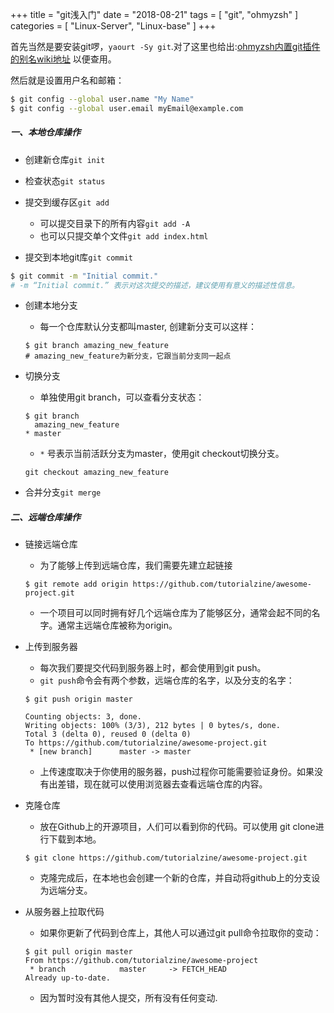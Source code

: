 +++
title = "git浅入门"
date = "2018-08-21"
tags = [ "git", "ohmyzsh" ]
categories = [
	"Linux-Server",
    "Linux-base"
]
+++

首先当然是要安装git啰，`yaourt -Sy git`.对了这里也给出:[ohmyzsh内置git插件的别名wiki地址](https://github.com/robbyrussell/oh-my-zsh/wiki/Plugin:git) 以便查用。

然后就是设置用户名和邮箱：

```sh
$ git config --global user.name "My Name"
$ git config --global user.email myEmail@example.com
```

##### 一、本地仓库操作

 * 创建新仓库`git init`

 * 检查状态`git status`

 * 提交到缓存区`git add`

    * 可以提交目录下的所有内容`git add -A`
    * 也可以只提交单个文件`git add index.html`

* 提交到本地git库`git commit`

```sh 
$ git commit -m "Initial commit."
# -m “Initial commit.” 表示对这次提交的描述，建议使用有意义的描述性信息。
```

* 创建本地分支

  * 每一个仓库默认分支都叫master, 创建新分支可以这样：

  ```shell
  $ git branch amazing_new_feature
  # amazing_new_feature为新分支，它跟当前分支同一起点
  ```

* 切换分支

  * 单独使用git branch，可以查看分支状态：

  ```shell
  $ git branch
    amazing_new_feature
  * master
  ```

  * `*` 号表示当前活跃分支为master，使用git checkout切换分支。

  ```shell
  git checkout amazing_new_feature
  ```

* 合并分支`git merge`

##### 二、远端仓库操作

* 链接远端仓库

  * 为了能够上传到远端仓库，我们需要先建立起链接

  ```shell
  $ git remote add origin https://github.com/tutorialzine/awesome-project.git
  ```

  * 一个项目可以同时拥有好几个远端仓库为了能够区分，通常会起不同的名字。通常主远端仓库被称为origin。

* 上传到服务器

  * 每次我们要提交代码到服务器上时，都会使用到git push。
  * `git push`命令会有两个参数，远端仓库的名字，以及分支的名字：

  ```shell
  $ git push origin master
  
  Counting objects: 3, done.
  Writing objects: 100% (3/3), 212 bytes | 0 bytes/s, done.
  Total 3 (delta 0), reused 0 (delta 0)
  To https://github.com/tutorialzine/awesome-project.git
   * [new branch]      master -> master
  ```

  * 上传速度取决于你使用的服务器，push过程你可能需要验证身份。如果没有出差错，现在就可以使用浏览器去查看远端仓库的内容。

* 克隆仓库

  * 放在Github上的开源项目，人们可以看到你的代码。可以使用 git clone进行下载到本地。

  ```shell
  $ git clone https://github.com/tutorialzine/awesome-project.git
  ```

  * 克隆完成后，在本地也会创建一个新的仓库，并自动将github上的分支设为远端分支。

* 从服务器上拉取代码

  * 如果你更新了代码到仓库上，其他人可以通过git pull命令拉取你的变动：

  ```shell
  $ git pull origin master
  From https://github.com/tutorialzine/awesome-project
   * branch            master     -> FETCH_HEAD
  Already up-to-date.
  ```

  * 因为暂时没有其他人提交，所有没有任何变动.

